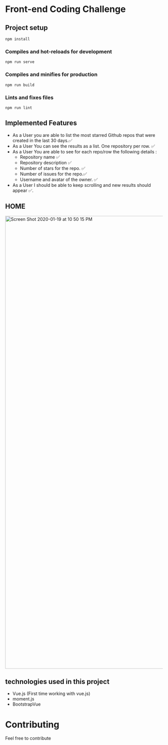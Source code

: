 # Front-end Coding Challenge

## Project setup
```
npm install
```

### Compiles and hot-reloads for development
```
npm run serve
```

### Compiles and minifies for production
```
npm run build
```

### Lints and fixes files
```
npm run lint
```
## Implemented Features
* As a User you are able to list the most starred Github repos that were created in the last 30 days.✅
* As a User You can see the results as a list. One repository per row. ✅
* As a User You are able to see for each repo/row the following details :
  * Repository name ✅
  * Repository description ✅
  * Number of stars for the repo. ✅
  * Number of issues for the repo.✅
  * Username and avatar of the owner. ✅
* As a User I should be able to keep scrolling and new results should appear ✅.

## HOME
  <img width="1450" alt="Screen Shot 2020-01-19 at 10 50 15 PM" src="https://user-images.githubusercontent.com/44115924/72689241-b1196080-3b0f-11ea-825d-b42b19549c0b.png">

## technologies used in this project
- Vue.js (First time working with vue.js)
- moment.js
- BootstrapVue

# Contributing
Feel free to contribute
